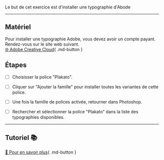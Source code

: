 Le but de cet exercice est d'installer une typographie d'Abode
***  

## Matériel
Pour installer une typographie Adobe, vous devez avoir un compte payant. Rendez-vous sur le site web suivant.   <br>
[🌐 Adobe Creative Cloud](https://fonts.adobe.com/){ .md-button }   <br>



## Étapes

- [ ] Choisisser la police "Plakato".
- [ ] Cliquer sur "Ajouter la famille" pour installer toutes les variantes de cette police.
- [ ] Une fois la famille de polices activée, retourner dans Photoshop.
- [ ] Rechercher et sélectionner la police "Plakato" dans la liste des typographies disponibles.



***  
## Tutoriel 📚
[📖 Pour en savoir plus](https://cmontmorency365-my.sharepoint.com/:v:/g/personal/flpilote_cmontmorency_qc_ca/EY9E_od0N_RAkXPuA25134QB1Md_l5bCWuzIIHh7N-I7fw?nav=eyJyZWZlcnJhbEluZm8iOnsicmVmZXJyYWxBcHAiOiJPbmVEcml2ZUZvckJ1c2luZXNzIiwicmVmZXJyYWxBcHBQbGF0Zm9ybSI6IldlYiIsInJlZmVycmFsTW9kZSI6InZpZXciLCJyZWZlcnJhbFZpZXciOiJNeUZpbGVzTGlua0NvcHkifX0&e=jo6Cug){ .md-button }   <br>






